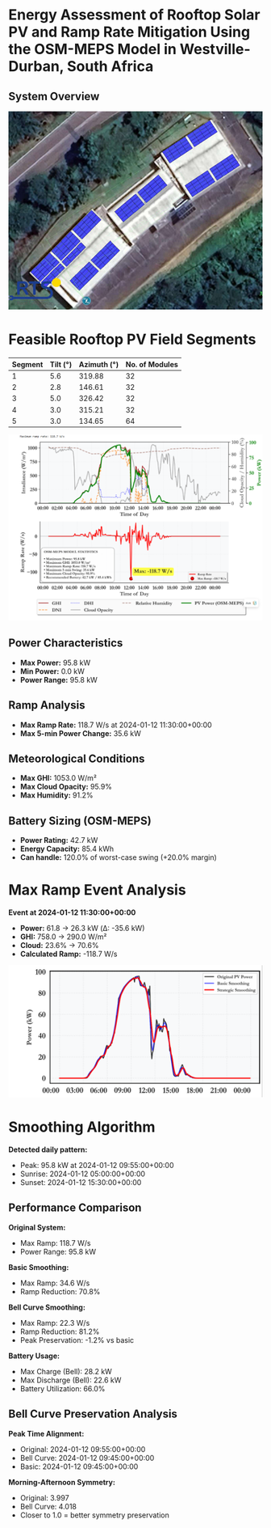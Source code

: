 # Energy Assessment of Rooftop Solar PV and Ramp Rate Mitigation Using the OSM-MEPS Model in Westville-Durban, South Africa

## System Overview

![PV Smoothing Illustration](rts.png)

# Feasible Rooftop PV Field Segments

| Segment | Tilt (°) | Azimuth (°) | No. of Modules |
|---------|-----------|-------------|----------------|
| 1       | 5.6       | 319.88      | 32             |
| 2       | 2.8       | 146.61      | 32             |
| 3       | 5.0       | 326.42      | 32             |
| 4       | 3.0       | 315.21      | 32             |
| 5       | 3.0       | 134.65      | 64             |


![PV Smoothing Illustration](max_ramp.png)

## Power Characteristics
- **Max Power:** 95.8 kW  
- **Min Power:** 0.0 kW  
- **Power Range:** 95.8 kW  

## Ramp Analysis
- **Max Ramp Rate:** 118.7 W/s at 2024-01-12 11:30:00+00:00  
- **Max 5-min Power Change:** 35.6 kW  

## Meteorological Conditions
- **Max GHI:** 1053.0 W/m²  
- **Max Cloud Opacity:** 95.9%  
- **Max Humidity:** 91.2%  

## Battery Sizing (OSM-MEPS)
- **Power Rating:** 42.7 kW  
- **Energy Capacity:** 85.4 kWh  
- **Can handle:** 120.0% of worst-case swing (+20.0% margin)  

# Max Ramp Event Analysis
**Event at 2024-01-12 11:30:00+00:00**
- **Power:** 61.8 → 26.3 kW (Δ: -35.6 kW)  
- **GHI:** 758.0 → 290.0 W/m²  
- **Cloud:** 23.6% → 70.6%  
- **Calculated Ramp:** -118.7 W/s  


![PV Smoothing Illustration](smoothing.png)


# Smoothing Algorithm

**Detected daily pattern:**
- Peak: 95.8 kW at 2024-01-12 09:55:00+00:00
- Sunrise: 2024-01-12 05:00:00+00:00
- Sunset: 2024-01-12 15:30:00+00:00

## Performance Comparison

**Original System:**
- Max Ramp: 118.7 W/s
- Power Range: 95.8 kW

**Basic Smoothing:**
- Max Ramp: 34.6 W/s
- Ramp Reduction: 70.8%

**Bell Curve Smoothing:**
- Max Ramp: 22.3 W/s
- Ramp Reduction: 81.2%
- Peak Preservation: -1.2% vs basic

**Battery Usage:**
- Max Charge (Bell): 28.2 kW
- Max Discharge (Bell): 22.6 kW
- Battery Utilization: 66.0%

## Bell Curve Preservation Analysis

**Peak Time Alignment:**
- Original: 2024-01-12 09:55:00+00:00
- Bell Curve: 2024-01-12 09:45:00+00:00
- Basic: 2024-01-12 09:45:00+00:00

**Morning-Afternoon Symmetry:**
- Original: 3.997
- Bell Curve: 4.018
- Closer to 1.0 = better symmetry preservation
